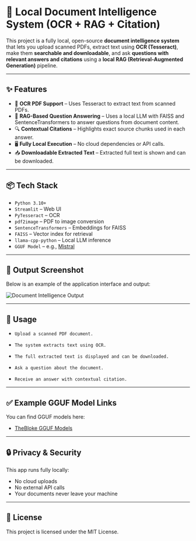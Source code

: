 # 🧠 Local Document Intelligence System (OCR + RAG + Citation)

This project is a fully local, open-source **document intelligence system** that lets you upload scanned PDFs, extract text using **OCR (Tesseract)**, make them **searchable and downloadable**, and ask **questions with relevant answers and citations** using a **local RAG (Retrieval-Augmented Generation)** pipeline.

---

## ✨ Features

- 🧾 **OCR PDF Support** – Uses Tesseract to extract text from scanned PDFs.
- 🧠 **RAG-Based Question Answering** – Uses a local LLM with FAISS and SentenceTransformers to answer questions from document content.
- 🔍 **Contextual Citations** – Highlights exact source chunks used in each answer.
- 🖥️ **Fully Local Execution** – No cloud dependencies or API calls.
- 📥 **Downloadable Extracted Text** – Extracted full text is shown and can be downloaded.

---

## 📦 Tech Stack

- `Python 3.10+`
- `Streamlit` – Web UI
- `PyTesseract` – OCR
- `pdf2image` – PDF to image conversion
- `SentenceTransformers` – Embeddings for FAISS
- `FAISS` – Vector index for retrieval
- `llama-cpp-python` – Local LLM inference
- `GGUF Model` – e.g., [Mistral](https://huggingface.co/TheBloke/Mistral-7B-Instruct-v0.1-GGUF)

---

## 📸 Output Screenshot

Below is an example of the application interface and output:

![Document Intelligence Output](assets/output.png)

--- 
## 📝 Usage
- `Upload a scanned PDF document.`

- `The system extracts text using OCR.`

- `The full extracted text is displayed and can be downloaded.`

- `Ask a question about the document.`

- `Receive an answer with contextual citation.`
---

## ✅ Example GGUF Model Links

You can find GGUF models here:

- [TheBloke GGUF Models](https://huggingface.co/TheBloke)

---

## 🔒 Privacy & Security

This app runs fully locally:

- No cloud uploads  
- No external API calls  
- Your documents never leave your machine

---

## 📄 License

This project is licensed under the MIT License.


